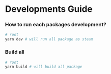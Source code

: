 # Developments Guide

### How to run each packages development?

```sh
# root
yarn dev # will run all package as steam
```

### Build all

```sh
# root
yarn build # will build all package
```
